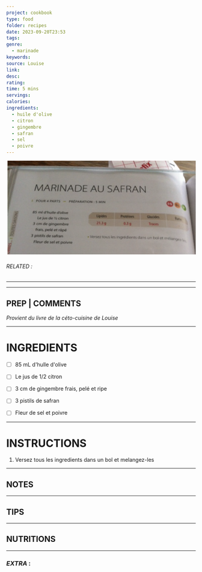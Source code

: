 ```yaml
---
project: cookbook
type: food
folder: recipes
date: 2023-09-20T23:53
tags: 
genre:
  - marinade
keywords: 
source: Louise
link: 
desc: 
rating: 
time: 5 mins
servings: 
calories: 
ingredients:
  - huile d'olive
  - citron
  - gingembre
  - safran
  - sel
  - poivre
---
```


![IMAGE](image_280.png)

###### *RELATED* : 
---


---
## PREP | COMMENTS

_Provient du livre de la céto-cuisine de Louise_

---
# INGREDIENTS

- [ ] 85 mL d'hulle d'olive
- [ ] Le jus de 1/2 citron
- [ ] 3 cm de gingembre frais, pelé et ripe
- [ ] 3 pistils de safran
- [ ] Fleur de sel et poivre


---
# INSTRUCTIONS

1. Versez tous les ingredients dans un bol et melangez-les


---
## NOTES



---
## TIPS



---
## NUTRITIONS



---
### *EXTRA* :



